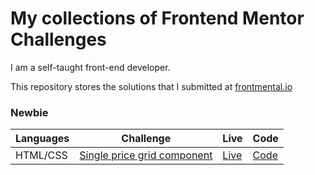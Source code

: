 # My collections of Frontend Mentor Challenges

I am a self-taught front-end developer.

This repository stores the solutions that I submitted at [frontmental.io](https://www.frontendmentor.io/)

### Newbie

| Languages | Challenge                                                                                                                    | Live                                               | Code                                                                                                        |
| --------- | ---------------------------------------------------------------------------------------------------------------------------- | -------------------------------------------------- | ----------------------------------------------------------------------------------------------------------- |
| HTML/CSS  | [Single price grid component](https://www.frontendmentor.io/challenges/single-price-grid-component-5ce41129d0ff452fec5abbbc) | [Live](https://single-price-by-peter.netlify.app/) | [Code](https://github.com/PeterHuang-13/frontend_mentor_challenges/tree/master/Single_price_grid_component) |

